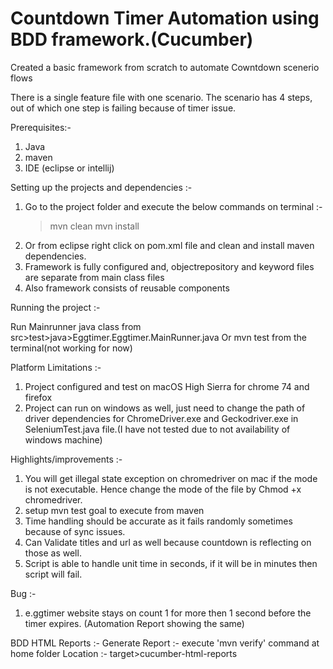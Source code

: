# Countdown Timer Automation using BDD framework.(Cucumber)



Created a basic framework from scratch to automate Cowntdown scenerio flows 

There is a single feature file with one scenario. The scenario has 4 steps, out of which one step is failing because of timer issue.


Prerequisites:-

1. Java
2. maven
3. IDE (eclipse or intellij)


Setting up the projects and dependencies :-

1. Go to the project folder and execute the below commands on terminal :-
	> mvn clean
	> mvn install
2. Or from eclipse right click on pom.xml file and clean and install maven dependencies.
3. Framework is fully configured and, objectrepository and keyword files are separate from main class files
4. Also framework consists of reusable components

Running the project :-
 
Run Mainrunner java class from src>test>java>Eggtimer.Eggtimer.MainRunner.java
Or mvn test from the terminal(not working for now)

 Platform Limitations :-
 
 1. Project configured and test on macOS High Sierra for chrome 74 and firefox
 2. Project can run on windows as well, just need to change the path of driver dependencies for ChromeDriver.exe and Geckodriver.exe in SeleniumTest.java file.(I have not tested due to not availability of windows machine)
 
 Highlights/improvements :-
 
 1. You will get illegal state exception on chromedriver on mac if the mode is not executable. Hence change the mode of the file by Chmod +x chromedriver.
 2. setup mvn test goal to execute from maven
 3. Time handling should be accurate as it fails randomly sometimes because of sync issues.
 4. Can Validate titles and url as well because countdown is reflecting on those as well.
 5. Script is able to handle unit time in seconds, if it will be in minutes then script will fail.
 
 Bug :-
 
 1. e.ggtimer website stays on count 1 for more then 1 second before the timer expires. (Automation Report showing the same)
 
 
 BDD HTML Reports :-
 	Generate Report :- execute 'mvn verify' command at home folder
        Location :- target>cucumber-html-reports
  
 
 
 
 
 
 
	



